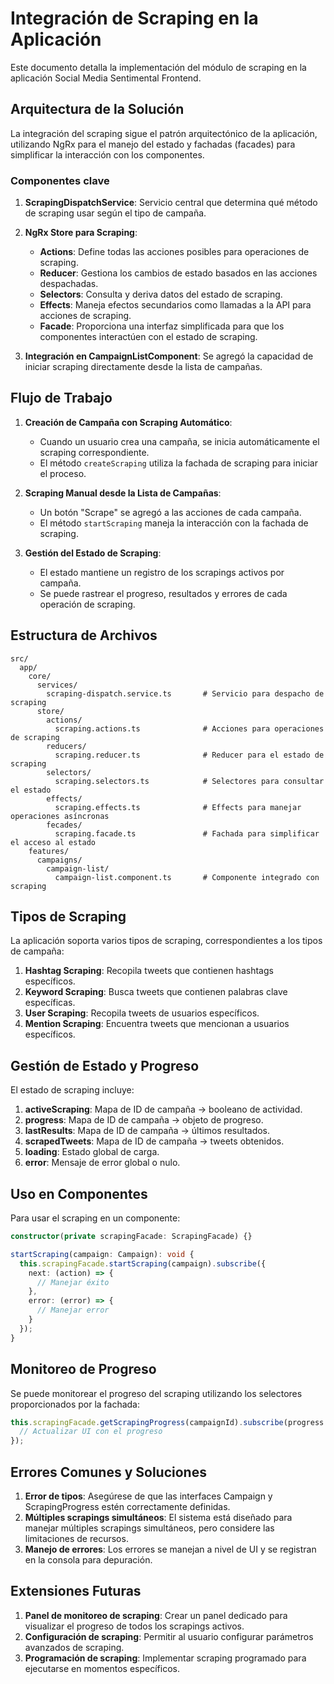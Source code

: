 # Integración de Scraping en la Aplicación

Este documento detalla la implementación del módulo de scraping en la aplicación Social Media Sentimental Frontend.

## Arquitectura de la Solución

La integración del scraping sigue el patrón arquitectónico de la aplicación, utilizando NgRx para el manejo del estado y fachadas (facades) para simplificar la interacción con los componentes.

### Componentes clave

1. **ScrapingDispatchService**: Servicio central que determina qué método de scraping usar según el tipo de campaña.

2. **NgRx Store para Scraping**:
   - **Actions**: Define todas las acciones posibles para operaciones de scraping.
   - **Reducer**: Gestiona los cambios de estado basados en las acciones despachadas.
   - **Selectors**: Consulta y deriva datos del estado de scraping.
   - **Effects**: Maneja efectos secundarios como llamadas a la API para acciones de scraping.
   - **Facade**: Proporciona una interfaz simplificada para que los componentes interactúen con el estado de scraping.

3. **Integración en CampaignListComponent**: Se agregó la capacidad de iniciar scraping directamente desde la lista de campañas.

## Flujo de Trabajo

1. **Creación de Campaña con Scraping Automático**:
   - Cuando un usuario crea una campaña, se inicia automáticamente el scraping correspondiente.
   - El método `createScraping` utiliza la fachada de scraping para iniciar el proceso.

2. **Scraping Manual desde la Lista de Campañas**:
   - Un botón "Scrape" se agregó a las acciones de cada campaña.
   - El método `startScraping` maneja la interacción con la fachada de scraping.

3. **Gestión del Estado de Scraping**:
   - El estado mantiene un registro de los scrapings activos por campaña.
   - Se puede rastrear el progreso, resultados y errores de cada operación de scraping.

## Estructura de Archivos

```
src/
  app/
    core/
      services/
        scraping-dispatch.service.ts       # Servicio para despacho de scraping
      store/
        actions/
          scraping.actions.ts              # Acciones para operaciones de scraping
        reducers/
          scraping.reducer.ts              # Reducer para el estado de scraping
        selectors/
          scraping.selectors.ts            # Selectores para consultar el estado
        effects/
          scraping.effects.ts              # Effects para manejar operaciones asíncronas
        fecades/
          scraping.facade.ts               # Fachada para simplificar el acceso al estado
    features/
      campaigns/
        campaign-list/
          campaign-list.component.ts       # Componente integrado con scraping
```

## Tipos de Scraping

La aplicación soporta varios tipos de scraping, correspondientes a los tipos de campaña:

1. **Hashtag Scraping**: Recopila tweets que contienen hashtags específicos.
2. **Keyword Scraping**: Busca tweets que contienen palabras clave específicas.
3. **User Scraping**: Recopila tweets de usuarios específicos.
4. **Mention Scraping**: Encuentra tweets que mencionan a usuarios específicos.

## Gestión de Estado y Progreso

El estado de scraping incluye:

1. **activeScraping**: Mapa de ID de campaña -> booleano de actividad.
2. **progress**: Mapa de ID de campaña -> objeto de progreso.
3. **lastResults**: Mapa de ID de campaña -> últimos resultados.
4. **scrapedTweets**: Mapa de ID de campaña -> tweets obtenidos.
5. **loading**: Estado global de carga.
6. **error**: Mensaje de error global o nulo.

## Uso en Componentes

Para usar el scraping en un componente:

```typescript
constructor(private scrapingFacade: ScrapingFacade) {}

startScraping(campaign: Campaign): void {
  this.scrapingFacade.startScraping(campaign).subscribe({
    next: (action) => {
      // Manejar éxito
    },
    error: (error) => {
      // Manejar error
    }
  });
}
```

## Monitoreo de Progreso

Se puede monitorear el progreso del scraping utilizando los selectores proporcionados por la fachada:

```typescript
this.scrapingFacade.getScrapingProgress(campaignId).subscribe(progress => {
  // Actualizar UI con el progreso
});
```

## Errores Comunes y Soluciones

1. **Error de tipos**: Asegúrese de que las interfaces Campaign y ScrapingProgress estén correctamente definidas.
2. **Múltiples scrapings simultáneos**: El sistema está diseñado para manejar múltiples scrapings simultáneos, pero considere las limitaciones de recursos.
3. **Manejo de errores**: Los errores se manejan a nivel de UI y se registran en la consola para depuración.

## Extensiones Futuras

1. **Panel de monitoreo de scraping**: Crear un panel dedicado para visualizar el progreso de todos los scrapings activos.
2. **Configuración de scraping**: Permitir al usuario configurar parámetros avanzados de scraping.
3. **Programación de scraping**: Implementar scraping programado para ejecutarse en momentos específicos.
